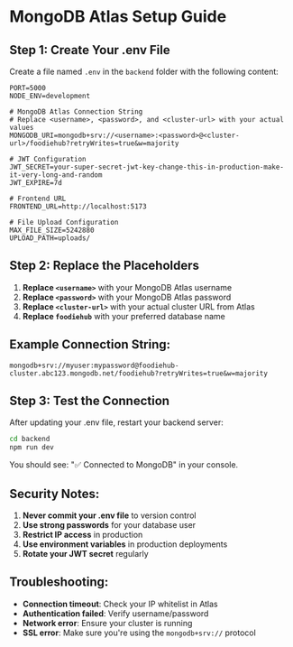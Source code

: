 # MongoDB Atlas Setup Guide

## Step 1: Create Your .env File

Create a file named `.env` in the `backend` folder with the following content:

```env
PORT=5000
NODE_ENV=development

# MongoDB Atlas Connection String
# Replace <username>, <password>, and <cluster-url> with your actual values
MONGODB_URI=mongodb+srv://<username>:<password>@<cluster-url>/foodiehub?retryWrites=true&w=majority

# JWT Configuration
JWT_SECRET=your-super-secret-jwt-key-change-this-in-production-make-it-very-long-and-random
JWT_EXPIRE=7d

# Frontend URL
FRONTEND_URL=http://localhost:5173

# File Upload Configuration
MAX_FILE_SIZE=5242880
UPLOAD_PATH=uploads/
```

## Step 2: Replace the Placeholders

1. **Replace `<username>`** with your MongoDB Atlas username
2. **Replace `<password>`** with your MongoDB Atlas password
3. **Replace `<cluster-url>`** with your actual cluster URL from Atlas
4. **Replace `foodiehub`** with your preferred database name

## Example Connection String:
```
mongodb+srv://myuser:mypassword@foodiehub-cluster.abc123.mongodb.net/foodiehub?retryWrites=true&w=majority
```

## Step 3: Test the Connection

After updating your .env file, restart your backend server:

```bash
cd backend
npm run dev
```

You should see: "✅ Connected to MongoDB" in your console.

## Security Notes:

1. **Never commit your .env file** to version control
2. **Use strong passwords** for your database user
3. **Restrict IP access** in production
4. **Use environment variables** in production deployments
5. **Rotate your JWT secret** regularly

## Troubleshooting:

- **Connection timeout**: Check your IP whitelist in Atlas
- **Authentication failed**: Verify username/password
- **Network error**: Ensure your cluster is running
- **SSL error**: Make sure you're using the `mongodb+srv://` protocol

